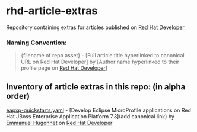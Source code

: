 # rhd-article-extras
Repository containing extras for articles published on [Red Hat Developer](https://developers.redhat.com)

### Naming Convention:
> {filename of repo asset} - [Full article title hyperlinked to canonical URL on Red Hat Developer] by [Author name hyperlinked to their profile page on [Red Hat Developer](https://developers.redhat.com)]

## Inventory of article extras in this repo: (in alpha order)
 
[eapxp-quickstarts.yaml](https://github.com/redhat-developer/rhd-article-extras/blob/master/eapxp-quickstarts.yaml) - [Develop Eclipse MicroProfile applications on Red Hat JBoss Enterprise Application Platform 7.3](add canonical link) by [Emmanuel Hugonnet](https://developers.redhat.com/blog/author/ehugonne/) on [Red Hat Developer](https://developers.redhat.com)
